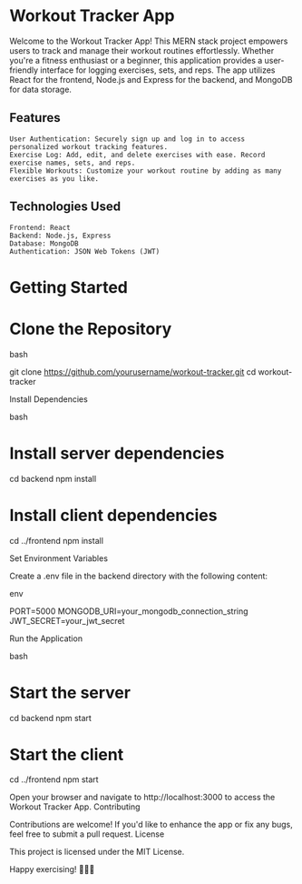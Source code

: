 <h1>Workout Tracker App</h1>

Welcome to the Workout Tracker App! This MERN stack project empowers users to track and manage their workout routines effortlessly. Whether you're a fitness enthusiast or a beginner, this application provides a user-friendly interface for logging exercises, sets, and reps. The app utilizes React for the frontend, Node.js and Express for the backend, and MongoDB for data storage.
<h2>Features</h2>

    User Authentication: Securely sign up and log in to access personalized workout tracking features.
    Exercise Log: Add, edit, and delete exercises with ease. Record exercise names, sets, and reps.
    Flexible Workouts: Customize your workout routine by adding as many exercises as you like.

<h2>Technologies Used</h2>

    Frontend: React
    Backend: Node.js, Express
    Database: MongoDB
    Authentication: JSON Web Tokens (JWT)

# Getting Started
# Clone the Repository

bash

git clone https://github.com/yourusername/workout-tracker.git
cd workout-tracker

Install Dependencies

bash

# Install server dependencies
cd backend
npm install

# Install client dependencies
cd ../frontend
npm install

Set Environment Variables

Create a .env file in the backend directory with the following content:

env

PORT=5000
MONGODB_URI=your_mongodb_connection_string
JWT_SECRET=your_jwt_secret

Run the Application

bash

# Start the server
cd backend
npm start

# Start the client
cd ../frontend
npm start

Open your browser and navigate to http://localhost:3000 to access the Workout Tracker App.
Contributing

Contributions are welcome! If you'd like to enhance the app or fix any bugs, feel free to submit a pull request.
License

This project is licensed under the MIT License.

Happy exercising! 💪🏋️‍♀️
